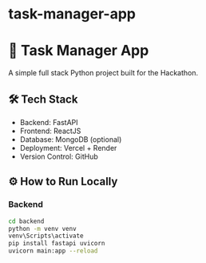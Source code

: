 # task-manager-app
# 🧩 Task Manager App

A simple full stack Python project built for the Hackathon.

## 🛠️ Tech Stack
- Backend: FastAPI
- Frontend: ReactJS
- Database: MongoDB (optional)
- Deployment: Vercel + Render
- Version Control: GitHub

## ⚙️ How to Run Locally

### Backend
```bash
cd backend
python -m venv venv
venv\Scripts\activate
pip install fastapi uvicorn
uvicorn main:app --reload
